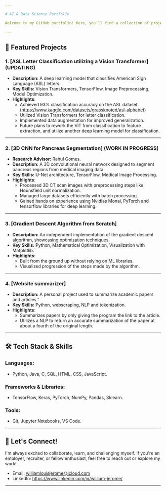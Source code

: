 ```yaml
---

# AI & Data Science Portfolio

Welcome to my GitHub portfolio! Here, you'll find a collection of projects that highlight my skills and interests in **AI**, **machine learning**, **data science**, and **software development**. 

---
```


## 🌟 Featured Projects

### 1. **[ASL Letter Classification utilizing a Vision Transformer] (UPDATING)**  
- **Description:** A deep learning model that classifies American Sign Language (ASL) letters.  
- **Key Skills:** Vision Transformers, TensorFlow, Image Preprocessing, Model Optimization.  
- **Highlights:**  
  - Achieved 93% classification accuracy on the ASL dataset. (https://www.kaggle.com/datasets/grassknoted/asl-alphabet)
  - Utilized Vision Transformers for letter classification.  
  - Implemented data augmentation for improved generalization.  
  - Future plans to rework the ViT from classification to feature extraction, and utilize another deep learning model for classification.
---

### 2. **[3D CNN for Pancreas Segmentation] (WORK IN PROGRESS)**  
- **Research Advisor:** Rahul Gomes.
- **Description:** A 3D convolutional neural network designed to segment pancreas regions from medical imaging data.  
- **Key Skills:** U-Net architecture, TensorFlow, Medical Image Processing.  
- **Highlights:**  
  - Processed 3D CT scan images with preprocessing steps like Hounsfield unit normalization.  
  - Managed large datasets efficiently with batch processing.
  - Gained hands on experience using Nvidias Monai, PyTorch and tensorflow libraries for deep learning.
---

### 3. **[Gradient Descent Algorithm from Scratch]**  
- **Description:** An independent implementation of the gradient descent algorithm, showcasing optimization techniques.  
- **Key Skills:** Python, Mathematical Optimization, Visualization with Matplotlib.  
- **Highlights:**  
  - Built from the ground up without relying on ML libraries.  
  - Visualized progression of the steps made by the algorithm.

---

### 4. **[Website summarizer]**  
- **Description:** A personal project used to summarize academic papers and articles."  
- **Key Skills:** Python, webscraping, NLP and tokenization.  
- **Highlights:**  
  - Summarizes papers by only giving the program the link to the article.  
  - Utilizes a NLP to return an accurate summarization of the paper at about a fourth of the original length.
    
---

## 🛠️ Tech Stack & Skills  
### Languages:  
- Python, Java, C, SQL, HTML, CSS, JavaScript.  

### Frameworks & Libraries:  
- TensorFlow, Keras, PyTorch, NumPy, Pandas, Sklearn.  

### Tools:  
- Git, Jupyter Notebooks, VS Code.  

---

## 🤝 Let's Connect!  

I'm always excited to collaborate, learn, and challenging myself. If you're an employer, recruiter, or fellow enthusiast, feel free to reach out or explore my work!  

- Email: williamlouisjerome@icloud.com 
- LinkedIn: https://www.linkedin.com/in/william-jerome/

---
